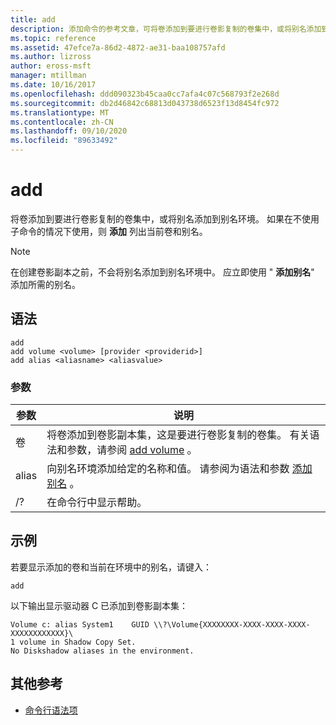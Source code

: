 ```yaml
---
title: add
description: 添加命令的参考文章，可将卷添加到要进行卷影复制的卷集中，或将别名添加到别名环境。
ms.topic: reference
ms.assetid: 47efce7a-86d2-4872-ae31-baa108757afd
ms.author: lizross
author: eross-msft
manager: mtillman
ms.date: 10/16/2017
ms.openlocfilehash: ddd090323b45caa0cc7afa4c07c568793f2e268d
ms.sourcegitcommit: db2d46842c68813d043738d6523f13d8454fc972
ms.translationtype: MT
ms.contentlocale: zh-CN
ms.lasthandoff: 09/10/2020
ms.locfileid: "89633492"
---
```

# <a name="add"></a>add

将卷添加到要进行卷影复制的卷集中，或将别名添加到别名环境。 如果在不使用子命令的情况下使用，则 **添加** 列出当前卷和别名。

> [!NOTE]
> 在创建卷影副本之前，不会将别名添加到别名环境中。 应立即使用 " **添加别名**" 添加所需的别名。

## <a name="syntax"></a>语法

```
add
add volume <volume> [provider <providerid>]
add alias <aliasname> <aliasvalue>
```

### <a name="parameters"></a>参数

| 参数 | 说明 |
| ---------- | ----------- |
| 卷 | 将卷添加到卷影副本集，这是要进行卷影复制的卷集。 有关语法和参数，请参阅 [add volume](add-volume.md) 。 |
| alias | 向别名环境添加给定的名称和值。 请参阅为语法和参数 [添加别名](add-alias.md) 。 |
| /? | 在命令行中显示帮助。 |

## <a name="examples"></a>示例

若要显示添加的卷和当前在环境中的别名，请键入：

```
add
```

以下输出显示驱动器 C 已添加到卷影副本集：

```
Volume c: alias System1    GUID \\?\Volume{XXXXXXXX-XXXX-XXXX-XXXX-XXXXXXXXXXXX}\
1 volume in Shadow Copy Set.
No Diskshadow aliases in the environment.
```

## <a name="additional-references"></a>其他参考

- [命令行语法项](command-line-syntax-key.md)